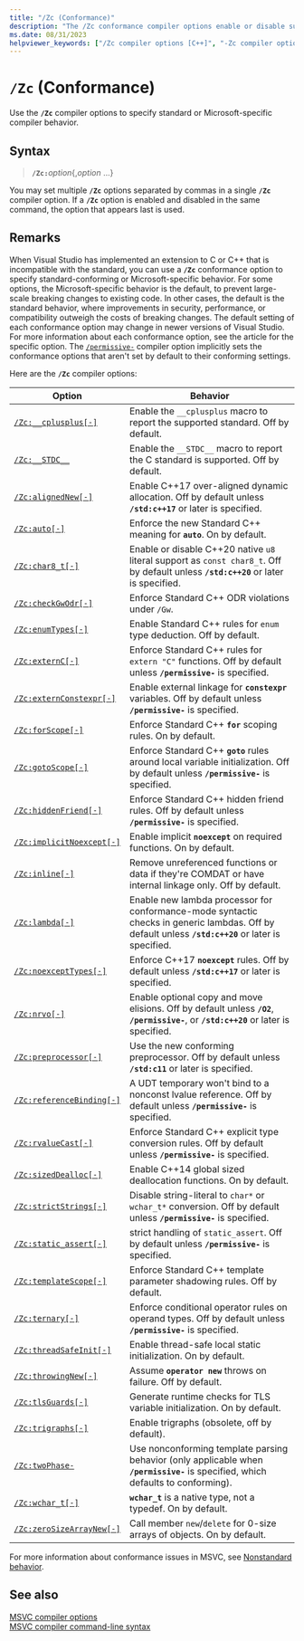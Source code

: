 ```yaml
---
title: "/Zc (Conformance)"
description: "The /Zc conformance compiler options enable or disable support for conforming or backward-compatible behavior."
ms.date: 08/31/2023
helpviewer_keywords: ["/Zc compiler options [C++]", "-Zc compiler options [C++]", "Conformance compiler options", "Zc compiler options [C++]"]
---
```

# `/Zc` (Conformance)

Use the **`/Zc`** compiler options to specify standard or Microsoft-specific compiler behavior.

## Syntax

> **`/Zc:`**_option_{,_option_ ...}

You may set multiple **`/Zc`** options separated by commas in a single **`/Zc`** compiler option. If a **`/Zc`** option is enabled and disabled in the same command, the option that appears last is used.

## Remarks

When Visual Studio has implemented an extension to C or C++ that is incompatible with the standard, you can use a **`/Zc`** conformance option to specify standard-conforming or Microsoft-specific behavior. For some options, the Microsoft-specific behavior is the default, to prevent large-scale breaking changes to existing code. In other cases, the default is the standard behavior, where improvements in security, performance, or compatibility outweigh the costs of breaking changes. The default setting of each conformance option may change in newer versions of Visual Studio. For more information about each conformance option, see the article for the specific option. The [`/permissive-`](permissive-standards-conformance.md) compiler option implicitly sets the conformance options that aren't set by default to their conforming settings.

Here are the **`/Zc`** compiler options:

| Option | Behavior |
|--|--|
| [`/Zc:__cplusplus[-]`](zc-cplusplus.md) | Enable the `__cplusplus` macro to report the supported standard. Off by default. |
| [`/Zc:__STDC__`](zc-stdc.md) | Enable the `__STDC__` macro to report the C standard is supported. Off by default. |
| [`/Zc:alignedNew[-]`](zc-alignednew.md) | Enable C++17 over-aligned dynamic allocation. Off by default unless **`/std:c++17`** or later is specified. |
| [`/Zc:auto[-]`](zc-auto-deduce-variable-type.md) | Enforce the new Standard C++ meaning for **`auto`**. On by default. |
| [`/Zc:char8_t[-]`](zc-char8-t.md) | Enable or disable C++20 native `u8` literal support as `const char8_t`. Off by default unless **`/std:c++20`** or later is specified. |
| [`/Zc:checkGwOdr[-]`](zc-check-gwodr.md) | Enforce Standard C++ ODR violations under `/Gw`. |
| [`/Zc:enumTypes[-]`](zc-enumtypes.md) | Enable Standard C++ rules for `enum` type deduction. Off by default. |
| [`/Zc:externC[-]`](zc-externc.md) | Enforce Standard C++ rules for `extern "C"` functions. Off by default unless **`/permissive-`** is specified. |
| [`/Zc:externConstexpr[-]`](zc-externconstexpr.md) | Enable external linkage for **`constexpr`** variables. Off by default unless **`/permissive-`** is specified. |
| [`/Zc:forScope[-]`](zc-forscope-force-conformance-in-for-loop-scope.md) | Enforce Standard C++ **`for`** scoping rules. On by default. |
| [`/Zc:gotoScope[-]`](zc-gotoscope.md) | Enforce Standard C++ **`goto`** rules around local variable initialization. Off by default unless **`/permissive-`** is specified. |
| [`/Zc:hiddenFriend[-]`](zc-hiddenfriend.md) | Enforce Standard C++ hidden friend rules. Off by default unless **`/permissive-`**  is specified. |
| [`/Zc:implicitNoexcept[-]`](zc-implicitnoexcept-implicit-exception-specifiers.md) | Enable implicit **`noexcept`** on required functions. On by default. |
| [`/Zc:inline[-]`](zc-inline-remove-unreferenced-comdat.md) | Remove unreferenced functions or data if they're COMDAT or have internal linkage only. Off by default. |
| [`/Zc:lambda[-]`](zc-lambda.md) | Enable new lambda processor for conformance-mode syntactic checks in generic lambdas. Off by default unless **`/std:c++20`** or later is specified. |
| [`/Zc:noexceptTypes[-]`](zc-noexcepttypes.md) | Enforce C++17 **`noexcept`** rules. Off by default unless **`/std:c++17`** or later is specified. |
| [`/Zc:nrvo[-]`](zc-nrvo.md) | Enable optional copy and move elisions. Off by default unless **`/O2`**, **`/permissive-`**, or **`/std:c++20`** or later is specified. |
| [`/Zc:preprocessor[-]`](zc-preprocessor.md) | Use the new conforming preprocessor. Off by default unless **`/std:c11`** or later is specified. |
| [`/Zc:referenceBinding[-]`](zc-referencebinding-enforce-reference-binding-rules.md) | A UDT temporary won't bind to a nonconst lvalue reference. Off by default unless **`/permissive-`** is specified. |
| [`/Zc:rvalueCast[-]`](zc-rvaluecast-enforce-type-conversion-rules.md) | Enforce Standard C++ explicit type conversion rules. Off by default unless **`/permissive-`** is specified. |
| [`/Zc:sizedDealloc[-]`](zc-sizeddealloc-enable-global-sized-dealloc-functions.md) | Enable C++14 global sized deallocation functions. On by default. |
| [`/Zc:strictStrings[-]`](zc-strictstrings-disable-string-literal-type-conversion.md) | Disable string-literal to `char*` or `wchar_t*` conversion. Off by default unless **`/permissive-`** is specified. |
| [`/Zc:static_assert[-]`](zc-static-assert.md) | strict handling of `static_assert`. Off by default unless **`/permissive-`** is specified. |
| [`/Zc:templateScope[-]`](zc-templatescope.md) | Enforce Standard C++ template parameter shadowing rules. Off by default. |
| [`/Zc:ternary[-]`](zc-ternary.md) | Enforce conditional operator rules on operand types. Off by default unless **`/permissive-`** is specified. |
| [`/Zc:threadSafeInit[-]`](zc-threadsafeinit-thread-safe-local-static-initialization.md) | Enable thread-safe local static initialization. On by default. |
| [`/Zc:throwingNew[-]`](zc-throwingnew-assume-operator-new-throws.md) | Assume **`operator new`** throws on failure. Off by default. |
| [`/Zc:tlsGuards[-]`](zc-tlsguards.md) | Generate runtime checks for TLS variable initialization. On by default. |
| [`/Zc:trigraphs[-]`](zc-trigraphs-trigraphs-substitution.md) | Enable trigraphs (obsolete, off by default). |
| [`/Zc:twoPhase-`](zc-twophase.md) | Use nonconforming template parsing behavior (only applicable when **`/permissive-`** is specified, which defaults to conforming). |
| [`/Zc:wchar_t[-]`](zc-wchar-t-wchar-t-is-native-type.md) | **`wchar_t`** is a native type, not a typedef. On by default. |
| [`/Zc:zeroSizeArrayNew[-]`](zc-zerosizearraynew.md) | Call member `new`/`delete` for 0-size arrays of objects. On by default. |

For more information about conformance issues in MSVC, see [Nonstandard behavior](../../cpp/nonstandard-behavior.md).

## See also

[MSVC compiler options](compiler-options.md)\
[MSVC compiler command-line syntax](compiler-command-line-syntax.md)
